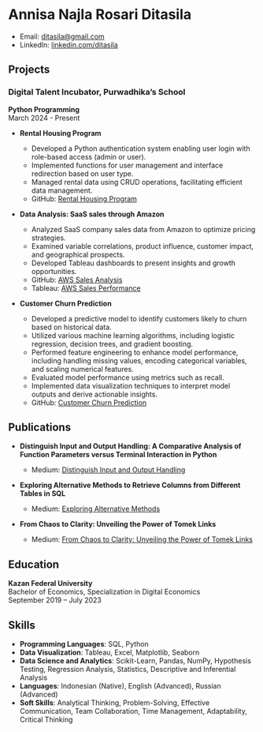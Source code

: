 # Annisa Najla Rosari Ditasila

- Email: ditasila@gmail.com
- LinkedIn: [linkedin.com/ditasila](https://linkedin.com/ditasila)

## Projects

### Digital Talent Incubator, Purwadhika’s School
**Python Programming**  
March 2024 - Present

- **Rental Housing Program**
  - Developed a Python authentication system enabling user login with role-based access (admin or user).
  - Implemented functions for user management and interface redirection based on user type.
  - Managed rental data using CRUD operations, facilitating efficient data management.
  - GitHub: [Rental Housing Program](https://github.com/ditasila/Purwadhika-DTIDS.git)

- **Data Analysis: SaaS sales through Amazon**
  - Analyzed SaaS company sales data from Amazon to optimize pricing strategies.
  - Examined variable correlations, product influence, customer impact, and geographical prospects.
  - Developed Tableau dashboards to present insights and growth opportunities.
  - GitHub: [AWS Sales Analysis](https://github.com/ditasila/Capstone_2.git)
  - Tableau: [AWS Sales Performance](https://public.tableau.com/views/CAPSTONE2_17176528829280/saas-dashboard?:language=en-US&:sid=&:display_count=n&:origin=viz_share_link)
    
- **Customer Churn Prediction**
  - Developed a predictive model to identify customers likely to churn based on historical data.
  - Utilized various machine learning algorithms, including logistic regression, decision trees, and gradient boosting.
  - Performed feature engineering to enhance model performance, including handling missing values, encoding categorical variables, and scaling numerical features.
  - Evaluated model performance using metrics such as recall.
  - Implemented data visualization techniques to interpret model outputs and derive actionable insights.
  - GitHub: [Customer Churn Prediction](https://github.com/ditasila/Capstone_3.git)


## Publications
- **Distinguish Input and Output Handling: A Comparative Analysis of Function Parameters versus Terminal Interaction in Python**
  - Medium: [Distinguish Input and Output Handling](https://medium.com/@ditasila/distinguish-input-and-output-handling-a-comparative-analysis-of-function-parameters-versus-8dfd6a3c61e6)

- **Exploring Alternative Methods to Retrieve Columns from Different Tables in SQL**
  - Medium: [Exploring Alternative Methods](https://medium.com/@ditasila/exploring-alternative-methods-to-retrieve-columns-from-different-tables-in-sql-f43db5d56fd2)
    
- **From Chaos to Clarity: Unveiling the Power of Tomek Links**
  - Medium: [From Chaos to Clarity: Unveiling the Power of Tomek Links](https://medium.com/@ditasila/from-chaos-to-clarity-unveiling-the-power-of-tomek-links-03667f5b75fa)

## Education
**Kazan Federal University**  
Bachelor of Economics, Specialization in Digital Economics  
September 2019 – July 2023 


## Skills
- **Programming Languages**: SQL, Python
- **Data Visualization**: Tableau, Excel, Matplotlib, Seaborn
- **Data Science and Analytics**: Scikit-Learn, Pandas, NumPy, Hypothesis Testing, Regression Analysis, Statistics, Descriptive and Inferential Analysis
- **Languages**: Indonesian (Native), English (Advanced), Russian (Advanced)
- **Soft Skills**: Analytical Thinking, Problem-Solving, Effective Communication, Team Collaboration, Time Management, Adaptability, Critical Thinking
